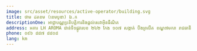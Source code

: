 ```yaml
---
image: src/asset/resources/active-operator/building.svg
title: ថាម ដតខម (ខេមបូឌា) ឯ.ក
descriptionOne: អាជ្ញាបណ្ណប្រតិបត្តិការនិងផ្តល់សេវាអ៊ីនធឺណិត
address: អគារ LH AROMA ជាន់ទី១ផ្លូវលេខ ២៤២ កែង ១០៧ សង្កាត់ បឹងព្រលឹត ខណ្ឌ៧មករា រាជធានីភ្នំពេញ
phone: ០៩៦ ៨៨៧ ៨៨០៨
lang: km
---
```

